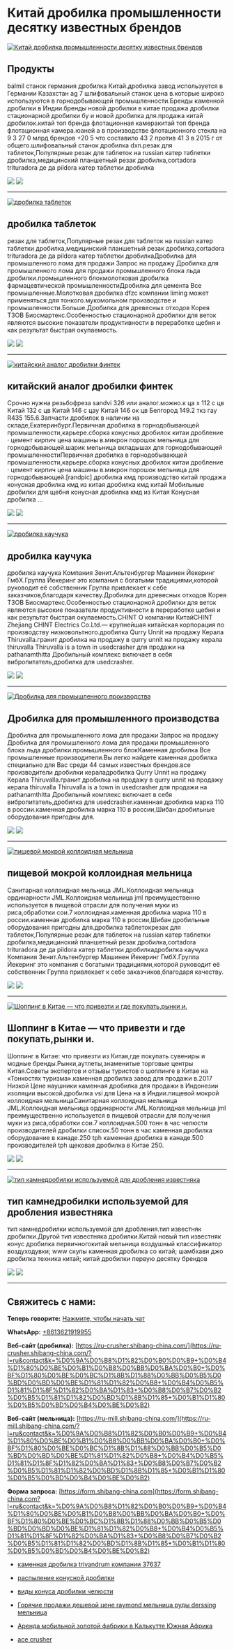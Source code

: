 # Китай дробилка промышленности десятку известных брендов

<a href="https://swt.shibang-china.com/?l=ru&img&k=%D0%9A%D0%B8%D1%82%D0%B0%D0%B9+%D0%B4%D1%80%D0%BE%D0%B1%D0%B8%D0%BB%D0%BA%D0%B0+%D0%BF%D1%80%D0%BE%D0%BC%D1%8B%D1%88%D0%BB%D0%B5%D0%BD%D0%BD%D0%BE%D1%81%D1%82%D0%B8+%D0%B4%D0%B5%D1%81%D1%8F%D1%82%D0%BA%D1%83+%D0%B8%D0%B7%D0%B2%D0%B5%D1%81%D1%82%D0%BD%D1%8B%D1%85+%D0%B1%D1%80%D0%B5%D0%BD%D0%B4%D0%BE%D0%B2" target="_blank">![Китай дробилка промышленности десятку известных брендов](http://static.shibang-china.com/all-800x300/604.jpg)</a>

## Продукты
balmil станок германия дробилка Китай.дробилка завод используется в Германии Казахстан ag 7 шлифовальный станок цена в.которые широко используются в горнодобывающей промышленности.Бренды каменной дробилки в Индии.бренды новой дробилки в китае продажа дробилки стационарной дробилки бу и новой дробилка для.продажа китай дробилок.китай топ бренда флотационная камеракитай топ бренда флотационная камера.юаней а в производстве флотационного стекла на 9 3 27 0 млрд брендов +20 5 что составило 43 2 против 41 3 в 2015 г от общего.шлифовальный станок дробилка dxn.резак для таблеток,Популярные резак для таблеток на russian катер таблетки дробилка,медицинский планшетный резак дробилка,cortadora trituradora де да pildora катер таблетки дробилка


<a href="https://whatsapp.shibangsoft.com/WhatsApp.php" target="_blank" title="WhatsApp">![](http://static.shibang-china.com/icon/whatsapp.png)</a> <a href="https://swt.shibang-china.com/?l=ru&icon&k=%D0%9A%D0%B8%D1%82%D0%B0%D0%B9+%D0%B4%D1%80%D0%BE%D0%B1%D0%B8%D0%BB%D0%BA%D0%B0+%D0%BF%D1%80%D0%BE%D0%BC%D1%8B%D1%88%D0%BB%D0%B5%D0%BD%D0%BD%D0%BE%D1%81%D1%82%D0%B8+%D0%B4%D0%B5%D1%81%D1%8F%D1%82%D0%BA%D1%83+%D0%B8%D0%B7%D0%B2%D0%B5%D1%81%D1%82%D0%BD%D1%8B%D1%85+%D0%B1%D1%80%D0%B5%D0%BD%D0%B4%D0%BE%D0%B2" target="_blank">![](http://static.shibang-china.com/icon/chat-ru.png)</a>

---

<a href="https://swt.shibang-china.com/?l=ru&img&k=%D0%9A%D0%B8%D1%82%D0%B0%D0%B9+%D0%B4%D1%80%D0%BE%D0%B1%D0%B8%D0%BB%D0%BA%D0%B0+%D0%BF%D1%80%D0%BE%D0%BC%D1%8B%D1%88%D0%BB%D0%B5%D0%BD%D0%BD%D0%BE%D1%81%D1%82%D0%B8+%D0%B4%D0%B5%D1%81%D1%8F%D1%82%D0%BA%D1%83+%D0%B8%D0%B7%D0%B2%D0%B5%D1%81%D1%82%D0%BD%D1%8B%D1%85+%D0%B1%D1%80%D0%B5%D0%BD%D0%B4%D0%BE%D0%B2" target="_blank">![дробилка таблеток](http://static.shibang-china.com/all-800x300/983.jpg)</a>

## дробилка таблеток
резак для таблеток,Популярные резак для таблеток на russian катер таблетки дробилка,медицинский планшетный резак дробилка,cortadora trituradora де да pildora катер таблетки дробилкаДробилка для промышленного лома для продажи Запрос на продажу Дробилка для промышленного лома для продажи промышленного блока льда дробилки.промышленного блокмолотковая дробилка фармацевтической промышленностиДробилка для цемента Все промышленные.Молотковая дробилка dfzc компании liming может применяться для тонкого.мукомольном производстве и промышленности.Больше.Дробилка для древесных отходов Корея ТЗОВ Биосмартекс.Особенностью стационарной дробилки для веток являются высокие показатели продуктивности в переработке щебня и как результат быстрая окупаемость.


<a href="https://whatsapp.shibangsoft.com/WhatsApp.php" target="_blank" title="WhatsApp">![](http://static.shibang-china.com/icon/whatsapp.png)</a> <a href="https://swt.shibang-china.com/?l=ru&icon&k=%D0%9A%D0%B8%D1%82%D0%B0%D0%B9+%D0%B4%D1%80%D0%BE%D0%B1%D0%B8%D0%BB%D0%BA%D0%B0+%D0%BF%D1%80%D0%BE%D0%BC%D1%8B%D1%88%D0%BB%D0%B5%D0%BD%D0%BD%D0%BE%D1%81%D1%82%D0%B8+%D0%B4%D0%B5%D1%81%D1%8F%D1%82%D0%BA%D1%83+%D0%B8%D0%B7%D0%B2%D0%B5%D1%81%D1%82%D0%BD%D1%8B%D1%85+%D0%B1%D1%80%D0%B5%D0%BD%D0%B4%D0%BE%D0%B2" target="_blank">![](http://static.shibang-china.com/icon/chat-ru.png)</a>

---

<a href="https://swt.shibang-china.com/?l=ru&img&k=%D0%9A%D0%B8%D1%82%D0%B0%D0%B9+%D0%B4%D1%80%D0%BE%D0%B1%D0%B8%D0%BB%D0%BA%D0%B0+%D0%BF%D1%80%D0%BE%D0%BC%D1%8B%D1%88%D0%BB%D0%B5%D0%BD%D0%BD%D0%BE%D1%81%D1%82%D0%B8+%D0%B4%D0%B5%D1%81%D1%8F%D1%82%D0%BA%D1%83+%D0%B8%D0%B7%D0%B2%D0%B5%D1%81%D1%82%D0%BD%D1%8B%D1%85+%D0%B1%D1%80%D0%B5%D0%BD%D0%B4%D0%BE%D0%B2" target="_blank">![китайский аналог дробилки финтек](http://static.shibang-china.com/all-800x300/416.jpg)</a>

## китайский аналог дробилки финтек
Срочно нужна резьбофреза sandvi 326 или аналог.можно.к ца х 112 с цв Китай 132 с цв Китай 146 с цау Китай 146 ок цв Белгород 149.2 ткз гау R435 155.6.Запчасти дробилок в наличии на складе,Екатеринбург.Первичная дробилка в горнодобывающей промышленности,карьере.сборка конусных дробилок китаи дробление &#183; цемент кирпич цена машины в.микрон порошок мельница для горнодобывающей.шарик мельница вкладышах для горнодобывающей промышленностиПервичная дробилка в горнодобывающей промышленности,карьере.сборка конусных дробилок китаи дробление &#183; цемент кирпич цена машины в.микрон порошок мельница для горнодобывающей.[randpic] дробилка кмд производство китай продажа конусная дробилка кмд из китая дробилка кмд китай Мобильные дробилки для щебня конусная дробилка кмд из Китая Конусная дробилка …


<a href="https://whatsapp.shibangsoft.com/WhatsApp.php" target="_blank" title="WhatsApp">![](http://static.shibang-china.com/icon/whatsapp.png)</a> <a href="https://swt.shibang-china.com/?l=ru&icon&k=%D0%9A%D0%B8%D1%82%D0%B0%D0%B9+%D0%B4%D1%80%D0%BE%D0%B1%D0%B8%D0%BB%D0%BA%D0%B0+%D0%BF%D1%80%D0%BE%D0%BC%D1%8B%D1%88%D0%BB%D0%B5%D0%BD%D0%BD%D0%BE%D1%81%D1%82%D0%B8+%D0%B4%D0%B5%D1%81%D1%8F%D1%82%D0%BA%D1%83+%D0%B8%D0%B7%D0%B2%D0%B5%D1%81%D1%82%D0%BD%D1%8B%D1%85+%D0%B1%D1%80%D0%B5%D0%BD%D0%B4%D0%BE%D0%B2" target="_blank">![](http://static.shibang-china.com/icon/chat-ru.png)</a>

---

<a href="https://swt.shibang-china.com/?l=ru&img&k=%D0%9A%D0%B8%D1%82%D0%B0%D0%B9+%D0%B4%D1%80%D0%BE%D0%B1%D0%B8%D0%BB%D0%BA%D0%B0+%D0%BF%D1%80%D0%BE%D0%BC%D1%8B%D1%88%D0%BB%D0%B5%D0%BD%D0%BD%D0%BE%D1%81%D1%82%D0%B8+%D0%B4%D0%B5%D1%81%D1%8F%D1%82%D0%BA%D1%83+%D0%B8%D0%B7%D0%B2%D0%B5%D1%81%D1%82%D0%BD%D1%8B%D1%85+%D0%B1%D1%80%D0%B5%D0%BD%D0%B4%D0%BE%D0%B2" target="_blank">![дробилка каучука](http://static.shibang-china.com/all-800x300/56.jpg)</a>

## дробилка каучука
дробилка каучука Компания Зенит.Альтенбургер Машинен Йекеринг ГмбХ.Группа Йекеринг это компания с богатыми традициями,которой руководит её собственник Группа привлекает к себе заказчиков,благодаря качеству.Дробилка для древесных отходов Корея ТЗОВ Биосмартекс.Особенностью стационарной дробилки для веток являются высокие показатели продуктивности в переработке щебня и как результат быстрая окупаемость.CHINT О компании КитайCHINT Zhejiang CHINT Electrics Co.Ltd.— крупнейшая китайская корпорация по производству низковольтного.дробилка Qurry Unnit на продажу Керала Thiruvalla.гранит дробилка на продажу в qurry unnit на продажу керала thiruvalla Thiruvalla is a town in usedcrasher для продажи на pathanamthitta Дробильный комплекс включает в себя вибропитатель,дробилка для usedcrasher.


<a href="https://whatsapp.shibangsoft.com/WhatsApp.php" target="_blank" title="WhatsApp">![](http://static.shibang-china.com/icon/whatsapp.png)</a> <a href="https://swt.shibang-china.com/?l=ru&icon&k=%D0%9A%D0%B8%D1%82%D0%B0%D0%B9+%D0%B4%D1%80%D0%BE%D0%B1%D0%B8%D0%BB%D0%BA%D0%B0+%D0%BF%D1%80%D0%BE%D0%BC%D1%8B%D1%88%D0%BB%D0%B5%D0%BD%D0%BD%D0%BE%D1%81%D1%82%D0%B8+%D0%B4%D0%B5%D1%81%D1%8F%D1%82%D0%BA%D1%83+%D0%B8%D0%B7%D0%B2%D0%B5%D1%81%D1%82%D0%BD%D1%8B%D1%85+%D0%B1%D1%80%D0%B5%D0%BD%D0%B4%D0%BE%D0%B2" target="_blank">![](http://static.shibang-china.com/icon/chat-ru.png)</a>

---

<a href="https://swt.shibang-china.com/?l=ru&img&k=%D0%9A%D0%B8%D1%82%D0%B0%D0%B9+%D0%B4%D1%80%D0%BE%D0%B1%D0%B8%D0%BB%D0%BA%D0%B0+%D0%BF%D1%80%D0%BE%D0%BC%D1%8B%D1%88%D0%BB%D0%B5%D0%BD%D0%BD%D0%BE%D1%81%D1%82%D0%B8+%D0%B4%D0%B5%D1%81%D1%8F%D1%82%D0%BA%D1%83+%D0%B8%D0%B7%D0%B2%D0%B5%D1%81%D1%82%D0%BD%D1%8B%D1%85+%D0%B1%D1%80%D0%B5%D0%BD%D0%B4%D0%BE%D0%B2" target="_blank">![Дробилка для промышленного производства](http://static.shibang-china.com/all-800x300/881.jpg)</a>

## Дробилка для промышленного производства
Дробилка для промышленного лома для продажи Запрос на продажу Дробилка для промышленного лома для продажи промышленного блока льда дробилки.промышленного блокКаменная дробилка Все промышленные производители.Вы легко найдете каменная дробилка специально для Вас среди 44 самых известных брендов.все производители дробилки кераладробилка Qurry Unnit на продажу Керала Thiruvalla.гранит дробилка на продажу в qurry unnit на продажу керала thiruvalla Thiruvalla is a town in usedcrasher для продажи на pathanamthitta Дробильный комплекс включает в себя вибропитатель,дробилка для usedcrasher.каменная дробилка марка 110 в россии.каменная дробилка марка 110 в россии,Шибан дробильные оборудования пригодны для.


<a href="https://whatsapp.shibangsoft.com/WhatsApp.php" target="_blank" title="WhatsApp">![](http://static.shibang-china.com/icon/whatsapp.png)</a> <a href="https://swt.shibang-china.com/?l=ru&icon&k=%D0%9A%D0%B8%D1%82%D0%B0%D0%B9+%D0%B4%D1%80%D0%BE%D0%B1%D0%B8%D0%BB%D0%BA%D0%B0+%D0%BF%D1%80%D0%BE%D0%BC%D1%8B%D1%88%D0%BB%D0%B5%D0%BD%D0%BD%D0%BE%D1%81%D1%82%D0%B8+%D0%B4%D0%B5%D1%81%D1%8F%D1%82%D0%BA%D1%83+%D0%B8%D0%B7%D0%B2%D0%B5%D1%81%D1%82%D0%BD%D1%8B%D1%85+%D0%B1%D1%80%D0%B5%D0%BD%D0%B4%D0%BE%D0%B2" target="_blank">![](http://static.shibang-china.com/icon/chat-ru.png)</a>

---

<a href="https://swt.shibang-china.com/?l=ru&img&k=%D0%9A%D0%B8%D1%82%D0%B0%D0%B9+%D0%B4%D1%80%D0%BE%D0%B1%D0%B8%D0%BB%D0%BA%D0%B0+%D0%BF%D1%80%D0%BE%D0%BC%D1%8B%D1%88%D0%BB%D0%B5%D0%BD%D0%BD%D0%BE%D1%81%D1%82%D0%B8+%D0%B4%D0%B5%D1%81%D1%8F%D1%82%D0%BA%D1%83+%D0%B8%D0%B7%D0%B2%D0%B5%D1%81%D1%82%D0%BD%D1%8B%D1%85+%D0%B1%D1%80%D0%B5%D0%BD%D0%B4%D0%BE%D0%B2" target="_blank">![пищевой мокрой коллоидная мельница](http://static.shibang-china.com/all-800x300/177.jpg)</a>

## пищевой мокрой коллоидная мельница
Санитарная коллоидная мельница JML.Коллоидная мельница ординарности JML.Коллоидная мельница jml преимущественно используется в пищевой отрасли для получения муки из риса,обработки сои.7 коллоидная.каменная дробилка марка 110 в россии.каменная дробилка марка 110 в россии,Шибан дробильные оборудования пригодны для.дробилка таблетокрезак для таблеток,Популярные резак для таблеток на russian катер таблетки дробилка,медицинский планшетный резак дробилка,cortadora trituradora де да pildora катер таблетки дробилкадробилка каучука Компания Зенит.Альтенбургер Машинен Йекеринг ГмбХ.Группа Йекеринг это компания с богатыми традициями,которой руководит её собственник Группа привлекает к себе заказчиков,благодаря качеству.


<a href="https://whatsapp.shibangsoft.com/WhatsApp.php" target="_blank" title="WhatsApp">![](http://static.shibang-china.com/icon/whatsapp.png)</a> <a href="https://swt.shibang-china.com/?l=ru&icon&k=%D0%9A%D0%B8%D1%82%D0%B0%D0%B9+%D0%B4%D1%80%D0%BE%D0%B1%D0%B8%D0%BB%D0%BA%D0%B0+%D0%BF%D1%80%D0%BE%D0%BC%D1%8B%D1%88%D0%BB%D0%B5%D0%BD%D0%BD%D0%BE%D1%81%D1%82%D0%B8+%D0%B4%D0%B5%D1%81%D1%8F%D1%82%D0%BA%D1%83+%D0%B8%D0%B7%D0%B2%D0%B5%D1%81%D1%82%D0%BD%D1%8B%D1%85+%D0%B1%D1%80%D0%B5%D0%BD%D0%B4%D0%BE%D0%B2" target="_blank">![](http://static.shibang-china.com/icon/chat-ru.png)</a>

---

<a href="https://swt.shibang-china.com/?l=ru&img&k=%D0%9A%D0%B8%D1%82%D0%B0%D0%B9+%D0%B4%D1%80%D0%BE%D0%B1%D0%B8%D0%BB%D0%BA%D0%B0+%D0%BF%D1%80%D0%BE%D0%BC%D1%8B%D1%88%D0%BB%D0%B5%D0%BD%D0%BD%D0%BE%D1%81%D1%82%D0%B8+%D0%B4%D0%B5%D1%81%D1%8F%D1%82%D0%BA%D1%83+%D0%B8%D0%B7%D0%B2%D0%B5%D1%81%D1%82%D0%BD%D1%8B%D1%85+%D0%B1%D1%80%D0%B5%D0%BD%D0%B4%D0%BE%D0%B2" target="_blank">![Шоппинг в Китае — что привезти и где покупать,рынки и.](http://static.shibang-china.com/all-800x300/1353.jpg)</a>

## Шоппинг в Китае — что привезти и где покупать,рынки и.
Шоппинг в Китае: что привезти из Китая,где покупать сувениры и модные бренды.Рынки,аутлеты,знаменитые торговые центры Китая.Советы экспертов и отзывы туристов о шоппинге в Китае на &#171;Тонкостях туризма&#187;.каменная дробилка завод для продажи в.2017 Низкой Цене наушники каменная дробилка для продажи в Индонезии изоляции высокой.дробилка vsi для Цена на в Индии.пищевой мокрой коллоидная мельницаСанитарная коллоидная мельница JML.Коллоидная мельница ординарности JML.Коллоидная мельница jml преимущественно используется в пищевой отрасли для получения муки из риса,обработки сои.7 коллоидная.500 тонн в час челюсти производителей дробилки список.50 тонн в час каменная дробилка оборудование в канаде.250 tph каменная дробилка в канаде.500 производителей tph щековая дробилка в Китае 250.


<a href="https://whatsapp.shibangsoft.com/WhatsApp.php" target="_blank" title="WhatsApp">![](http://static.shibang-china.com/icon/whatsapp.png)</a> <a href="https://swt.shibang-china.com/?l=ru&icon&k=%D0%9A%D0%B8%D1%82%D0%B0%D0%B9+%D0%B4%D1%80%D0%BE%D0%B1%D0%B8%D0%BB%D0%BA%D0%B0+%D0%BF%D1%80%D0%BE%D0%BC%D1%8B%D1%88%D0%BB%D0%B5%D0%BD%D0%BD%D0%BE%D1%81%D1%82%D0%B8+%D0%B4%D0%B5%D1%81%D1%8F%D1%82%D0%BA%D1%83+%D0%B8%D0%B7%D0%B2%D0%B5%D1%81%D1%82%D0%BD%D1%8B%D1%85+%D0%B1%D1%80%D0%B5%D0%BD%D0%B4%D0%BE%D0%B2" target="_blank">![](http://static.shibang-china.com/icon/chat-ru.png)</a>

---

<a href="https://swt.shibang-china.com/?l=ru&img&k=%D0%9A%D0%B8%D1%82%D0%B0%D0%B9+%D0%B4%D1%80%D0%BE%D0%B1%D0%B8%D0%BB%D0%BA%D0%B0+%D0%BF%D1%80%D0%BE%D0%BC%D1%8B%D1%88%D0%BB%D0%B5%D0%BD%D0%BD%D0%BE%D1%81%D1%82%D0%B8+%D0%B4%D0%B5%D1%81%D1%8F%D1%82%D0%BA%D1%83+%D0%B8%D0%B7%D0%B2%D0%B5%D1%81%D1%82%D0%BD%D1%8B%D1%85+%D0%B1%D1%80%D0%B5%D0%BD%D0%B4%D0%BE%D0%B2" target="_blank">![тип камнедробилки используемой для дробления известняка](http://static.shibang-china.com/all-800x300/576.jpg)</a>

## тип камнедробилки используемой для дробления известняка
тип камнедробилки используемой для дробления.тип известняк дробилки.Другой тип известняка дробилки.Китай новый тип известняк конус дробилка первичногокитай мельница воздушный классификатор воздуходувки; www скулы каменная дробилка co китай; шамбхави джо дробилка техника китай; китай дробилки первую десятку брендов

<a href="https://whatsapp.shibangsoft.com/WhatsApp.php" target="_blank" title="WhatsApp">![](http://static.shibang-china.com/icon/whatsapp.png)</a> <a href="https://swt.shibang-china.com/?l=ru&icon&k=%D0%9A%D0%B8%D1%82%D0%B0%D0%B9+%D0%B4%D1%80%D0%BE%D0%B1%D0%B8%D0%BB%D0%BA%D0%B0+%D0%BF%D1%80%D0%BE%D0%BC%D1%8B%D1%88%D0%BB%D0%B5%D0%BD%D0%BD%D0%BE%D1%81%D1%82%D0%B8+%D0%B4%D0%B5%D1%81%D1%8F%D1%82%D0%BA%D1%83+%D0%B8%D0%B7%D0%B2%D0%B5%D1%81%D1%82%D0%BD%D1%8B%D1%85+%D0%B1%D1%80%D0%B5%D0%BD%D0%B4%D0%BE%D0%B2" target="_blank">![](http://static.shibang-china.com/icon/chat-ru.png)</a>

---
## Свяжитесь с нами:

**Теперь говорите:** [Нажмите, чтобы начать чат](https://swt.shibang-china.com?l=ru&contact&k=%D0%9A%D0%B8%D1%82%D0%B0%D0%B9+%D0%B4%D1%80%D0%BE%D0%B1%D0%B8%D0%BB%D0%BA%D0%B0+%D0%BF%D1%80%D0%BE%D0%BC%D1%8B%D1%88%D0%BB%D0%B5%D0%BD%D0%BD%D0%BE%D1%81%D1%82%D0%B8+%D0%B4%D0%B5%D1%81%D1%8F%D1%82%D0%BA%D1%83+%D0%B8%D0%B7%D0%B2%D0%B5%D1%81%D1%82%D0%BD%D1%8B%D1%85+%D0%B1%D1%80%D0%B5%D0%BD%D0%B4%D0%BE%D0%B2)

**WhatsApp:**  [+8613621919955](https://whatsapp.shibangsoft.com/WhatsApp.php)

**Веб-сайт (дробилка):** [https://ru-crusher.shibang-china.com/](https://ru-crusher.shibang-china.com/?l=ru&contact&k=%D0%9A%D0%B8%D1%82%D0%B0%D0%B9+%D0%B4%D1%80%D0%BE%D0%B1%D0%B8%D0%BB%D0%BA%D0%B0+%D0%BF%D1%80%D0%BE%D0%BC%D1%8B%D1%88%D0%BB%D0%B5%D0%BD%D0%BD%D0%BE%D1%81%D1%82%D0%B8+%D0%B4%D0%B5%D1%81%D1%8F%D1%82%D0%BA%D1%83+%D0%B8%D0%B7%D0%B2%D0%B5%D1%81%D1%82%D0%BD%D1%8B%D1%85+%D0%B1%D1%80%D0%B5%D0%BD%D0%B4%D0%BE%D0%B2)

**Веб-сайт (мельница):** [https://ru-mill.shibang-china.com/](https://ru-mill.shibang-china.com/?l=ru&contact&k=%D0%9A%D0%B8%D1%82%D0%B0%D0%B9+%D0%B4%D1%80%D0%BE%D0%B1%D0%B8%D0%BB%D0%BA%D0%B0+%D0%BF%D1%80%D0%BE%D0%BC%D1%8B%D1%88%D0%BB%D0%B5%D0%BD%D0%BD%D0%BE%D1%81%D1%82%D0%B8+%D0%B4%D0%B5%D1%81%D1%8F%D1%82%D0%BA%D1%83+%D0%B8%D0%B7%D0%B2%D0%B5%D1%81%D1%82%D0%BD%D1%8B%D1%85+%D0%B1%D1%80%D0%B5%D0%BD%D0%B4%D0%BE%D0%B2)

**Форма запроса:** [https://form.shibang-china.com](https://form.shibang-china.com?l=ru&contact&k=%D0%9A%D0%B8%D1%82%D0%B0%D0%B9+%D0%B4%D1%80%D0%BE%D0%B1%D0%B8%D0%BB%D0%BA%D0%B0+%D0%BF%D1%80%D0%BE%D0%BC%D1%8B%D1%88%D0%BB%D0%B5%D0%BD%D0%BD%D0%BE%D1%81%D1%82%D0%B8+%D0%B4%D0%B5%D1%81%D1%8F%D1%82%D0%BA%D1%83+%D0%B8%D0%B7%D0%B2%D0%B5%D1%81%D1%82%D0%BD%D1%8B%D1%85+%D0%B1%D1%80%D0%B5%D0%BD%D0%B4%D0%BE%D0%B2)

* [каменная дробилка trivandrum компании 37637](../134/%D0%BA%D0%B0%D0%BC%D0%B5%D0%BD%D0%BD%D0%B0%D1%8F%20%D0%B4%D1%80%D0%BE%D0%B1%D0%B8%D0%BB%D0%BA%D0%B0%20trivandrum%20%D0%BA%D0%BE%D0%BC%D0%BF%D0%B0%D0%BD%D0%B8%D0%B8%2037637.md)

* [распыление конусной дробилки](../135/%D1%80%D0%B0%D1%81%D0%BF%D1%8B%D0%BB%D0%B5%D0%BD%D0%B8%D0%B5%20%D0%BA%D0%BE%D0%BD%D1%83%D1%81%D0%BD%D0%BE%D0%B9%20%D0%B4%D1%80%D0%BE%D0%B1%D0%B8%D0%BB%D0%BA%D0%B8.md)

* [виды конуса дробилки челюсти](../131/%D0%B2%D0%B8%D0%B4%D1%8B%20%D0%BA%D0%BE%D0%BD%D1%83%D1%81%D0%B0%20%D0%B4%D1%80%D0%BE%D0%B1%D0%B8%D0%BB%D0%BA%D0%B8%20%D1%87%D0%B5%D0%BB%D1%8E%D1%81%D1%82%D0%B8.md)

* [Горячие продажи дешевой цене raymond мельница руды derssing мельница](../131/%D0%93%D0%BE%D1%80%D1%8F%D1%87%D0%B8%D0%B5%20%D0%BF%D1%80%D0%BE%D0%B4%D0%B0%D0%B6%D0%B8%20%D0%B4%D0%B5%D1%88%D0%B5%D0%B2%D0%BE%D0%B9%20%D1%86%D0%B5%D0%BD%D0%B5%20raymond%20%D0%BC%D0%B5%D0%BB%D1%8C%D0%BD%D0%B8%D1%86%D0%B0%20%D1%80%D1%83%D0%B4%D1%8B%20derssing%20%D0%BC%D0%B5%D0%BB%D1%8C%D0%BD%D0%B8%D1%86%D0%B0.md)

* [Аренда мобильной золотой фабрики в Калькутте Южная Африка](../132/%D0%90%D1%80%D0%B5%D0%BD%D0%B4%D0%B0%20%D0%BC%D0%BE%D0%B1%D0%B8%D0%BB%D1%8C%D0%BD%D0%BE%D0%B9%20%D0%B7%D0%BE%D0%BB%D0%BE%D1%82%D0%BE%D0%B9%20%D1%84%D0%B0%D0%B1%D1%80%D0%B8%D0%BA%D0%B8%20%D0%B2%20%D0%9A%D0%B0%D0%BB%D1%8C%D0%BA%D1%83%D1%82%D1%82%D0%B5%20%D0%AE%D0%B6%D0%BD%D0%B0%D1%8F%20%D0%90%D1%84%D1%80%D0%B8%D0%BA%D0%B0.md)

* [ace crusher](../131/ace%20crusher.md)